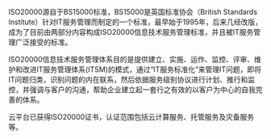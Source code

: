 ISO20000源自于BS15000标准，BS15000是英国标准协会（British Standards Institute）针对IT服务管理而制定的一个标准，最早始于1995年，后来几经改版，成为了目前由两部分内容构成ISO20000信息技术服务管理标准，并且被IT服务管理广泛接受的标准。

ISO20000信息技术服务管理体系目的是提供建立、实施、运作、监控、评审、维护和改进IT服务管理体系(ITSM)的模式，通过“IT服务标准化”来管理IT问题，即将IT问题归类，识别问题的内在联系，然后依据服务级别协议进行计划、推行和监控，并强调与客户的沟通，帮助企业建立起一套行之有效的以客户为中心的自我完善的体系。

云平台已获得ISO20000证书，认证范围包括云计算服务、托管服务及灾备服务等。
